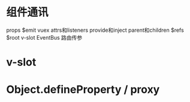 # 组件通讯
props
$emit
vuex
attrs和listeners
provide和inject
parent和children
$refs
$root
v-slot
EventBus
路由传参

# v-slot

# Object.defineProperty / proxy